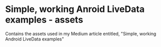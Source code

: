 # Simple, working Anroid LiveData examples - assets

Contains the assets used in my Medium article entitled, "Simple, working Android LiveData examples"

